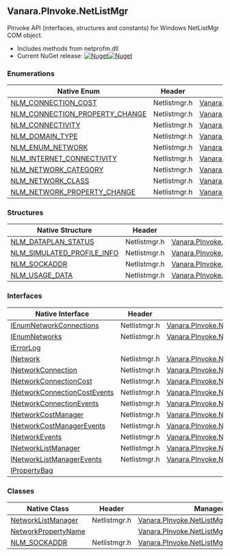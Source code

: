 ## Vanara.PInvoke.NetListMgr  
PInvoke API (interfaces, structures and constants) for Windows NetListMgr COM object.

- Includes methods from netprofm.dll  
- Current NuGet release: [![Nuget](https://img.shields.io/nuget/v/Vanara.PInvoke.NetListMgr?logo=nuget&style=flat-square)![Nuget](https://img.shields.io/nuget/dt/Vanara.PInvoke.NetListMgr?label=%20&style=flat-square)](https://www.nuget.org/packages/Vanara.PInvoke.NetListMgr)  
### Enumerations  
Native Enum | Header | Managed Enum  
--- | --- | ---  
[NLM_CONNECTION_COST](https://www.google.com/search?num=5&q=NLM_CONNECTION_COST+site%3Adocs.microsoft.com) | Netlistmgr.h | [Vanara.PInvoke.NetListMgr.NLM_CONNECTION_COST](https://github.com/dahall/Vanara/search?l=C%23&q=NLM_CONNECTION_COST)  
[NLM_CONNECTION_PROPERTY_CHANGE](https://www.google.com/search?num=5&q=NLM_CONNECTION_PROPERTY_CHANGE+site%3Adocs.microsoft.com) | Netlistmgr.h | [Vanara.PInvoke.NetListMgr.NLM_CONNECTION_PROPERTY_CHANGE](https://github.com/dahall/Vanara/search?l=C%23&q=NLM_CONNECTION_PROPERTY_CHANGE)  
[NLM_CONNECTIVITY](https://www.google.com/search?num=5&q=NLM_CONNECTIVITY+site%3Adocs.microsoft.com) | Netlistmgr.h | [Vanara.PInvoke.NetListMgr.NLM_CONNECTIVITY](https://github.com/dahall/Vanara/search?l=C%23&q=NLM_CONNECTIVITY)  
[NLM_DOMAIN_TYPE](https://www.google.com/search?num=5&q=NLM_DOMAIN_TYPE+site%3Adocs.microsoft.com) | Netlistmgr.h | [Vanara.PInvoke.NetListMgr.NLM_DOMAIN_TYPE](https://github.com/dahall/Vanara/search?l=C%23&q=NLM_DOMAIN_TYPE)  
[NLM_ENUM_NETWORK](https://www.google.com/search?num=5&q=NLM_ENUM_NETWORK+site%3Adocs.microsoft.com) | Netlistmgr.h | [Vanara.PInvoke.NetListMgr.NLM_ENUM_NETWORK](https://github.com/dahall/Vanara/search?l=C%23&q=NLM_ENUM_NETWORK)  
[NLM_INTERNET_CONNECTIVITY](https://www.google.com/search?num=5&q=NLM_INTERNET_CONNECTIVITY+site%3Adocs.microsoft.com) | Netlistmgr.h | [Vanara.PInvoke.NetListMgr.NLM_INTERNET_CONNECTIVITY](https://github.com/dahall/Vanara/search?l=C%23&q=NLM_INTERNET_CONNECTIVITY)  
[NLM_NETWORK_CATEGORY](https://www.google.com/search?num=5&q=NLM_NETWORK_CATEGORY+site%3Adocs.microsoft.com) | Netlistmgr.h | [Vanara.PInvoke.NetListMgr.NLM_NETWORK_CATEGORY](https://github.com/dahall/Vanara/search?l=C%23&q=NLM_NETWORK_CATEGORY)  
[NLM_NETWORK_CLASS](https://www.google.com/search?num=5&q=NLM_NETWORK_CLASS+site%3Adocs.microsoft.com) | Netlistmgr.h | [Vanara.PInvoke.NetListMgr.NLM_NETWORK_CLASS](https://github.com/dahall/Vanara/search?l=C%23&q=NLM_NETWORK_CLASS)  
[NLM_NETWORK_PROPERTY_CHANGE](https://www.google.com/search?num=5&q=NLM_NETWORK_PROPERTY_CHANGE+site%3Adocs.microsoft.com) | Netlistmgr.h | [Vanara.PInvoke.NetListMgr.NLM_NETWORK_PROPERTY_CHANGE](https://github.com/dahall/Vanara/search?l=C%23&q=NLM_NETWORK_PROPERTY_CHANGE)  
### Structures  
Native Structure | Header | Managed Structure  
--- | --- | ---  
[NLM_DATAPLAN_STATUS](https://www.google.com/search?num=5&q=NLM_DATAPLAN_STATUS+site%3Adocs.microsoft.com) | Netlistmgr.h | [Vanara.PInvoke.NetListMgr.NLM_DATAPLAN_STATUS](https://github.com/dahall/Vanara/search?l=C%23&q=NLM_DATAPLAN_STATUS)  
[NLM_SIMULATED_PROFILE_INFO](https://www.google.com/search?num=5&q=NLM_SIMULATED_PROFILE_INFO+site%3Adocs.microsoft.com) | Netlistmgr.h | [Vanara.PInvoke.NetListMgr.NLM_SIMULATED_PROFILE_INFO](https://github.com/dahall/Vanara/search?l=C%23&q=NLM_SIMULATED_PROFILE_INFO)  
[NLM_SOCKADDR](https://www.google.com/search?num=5&q=NLM_SOCKADDR+site%3Adocs.microsoft.com) | Netlistmgr.h | [Vanara.PInvoke.NetListMgr.NLM_SOCKADDR](https://github.com/dahall/Vanara/search?l=C%23&q=NLM_SOCKADDR)  
[NLM_USAGE_DATA](https://www.google.com/search?num=5&q=NLM_USAGE_DATA+site%3Adocs.microsoft.com) | Netlistmgr.h | [Vanara.PInvoke.NetListMgr.NLM_USAGE_DATA](https://github.com/dahall/Vanara/search?l=C%23&q=NLM_USAGE_DATA)  
### Interfaces  
Native Interface | Header | Managed Interface  
--- | --- | ---  
[IEnumNetworkConnections](https://www.google.com/search?num=5&q=IEnumNetworkConnections+site%3Adocs.microsoft.com) | Netlistmgr.h | [Vanara.PInvoke.NetListMgr.IEnumNetworkConnections](https://github.com/dahall/Vanara/search?l=C%23&q=IEnumNetworkConnections)  
[IEnumNetworks](https://www.google.com/search?num=5&q=IEnumNetworks+site%3Adocs.microsoft.com) | Netlistmgr.h | [Vanara.PInvoke.NetListMgr.IEnumNetworks](https://github.com/dahall/Vanara/search?l=C%23&q=IEnumNetworks)  
[IErrorLog](https://www.google.com/search?num=5&q=IErrorLog+site%3Adocs.microsoft.com) |  |   
[INetwork](https://www.google.com/search?num=5&q=INetwork+site%3Adocs.microsoft.com) | Netlistmgr.h | [Vanara.PInvoke.NetListMgr.INetwork](https://github.com/dahall/Vanara/search?l=C%23&q=INetwork)  
[INetworkConnection](https://www.google.com/search?num=5&q=INetworkConnection+site%3Adocs.microsoft.com) | Netlistmgr.h | [Vanara.PInvoke.NetListMgr.INetworkConnection](https://github.com/dahall/Vanara/search?l=C%23&q=INetworkConnection)  
[INetworkConnectionCost](https://www.google.com/search?num=5&q=INetworkConnectionCost+site%3Adocs.microsoft.com) | Netlistmgr.h | [Vanara.PInvoke.NetListMgr.INetworkConnectionCost](https://github.com/dahall/Vanara/search?l=C%23&q=INetworkConnectionCost)  
[INetworkConnectionCostEvents](https://www.google.com/search?num=5&q=INetworkConnectionCostEvents+site%3Adocs.microsoft.com) | Netlistmgr.h | [Vanara.PInvoke.NetListMgr.INetworkConnectionCostEvents](https://github.com/dahall/Vanara/search?l=C%23&q=INetworkConnectionCostEvents)  
[INetworkConnectionEvents](https://www.google.com/search?num=5&q=INetworkConnectionEvents+site%3Adocs.microsoft.com) | Netlistmgr.h | [Vanara.PInvoke.NetListMgr.INetworkConnectionEvents](https://github.com/dahall/Vanara/search?l=C%23&q=INetworkConnectionEvents)  
[INetworkCostManager](https://www.google.com/search?num=5&q=INetworkCostManager+site%3Adocs.microsoft.com) | Netlistmgr.h | [Vanara.PInvoke.NetListMgr.INetworkCostManager](https://github.com/dahall/Vanara/search?l=C%23&q=INetworkCostManager)  
[INetworkCostManagerEvents](https://www.google.com/search?num=5&q=INetworkCostManagerEvents+site%3Adocs.microsoft.com) | Netlistmgr.h | [Vanara.PInvoke.NetListMgr.INetworkCostManagerEvents](https://github.com/dahall/Vanara/search?l=C%23&q=INetworkCostManagerEvents)  
[INetworkEvents](https://www.google.com/search?num=5&q=INetworkEvents+site%3Adocs.microsoft.com) | Netlistmgr.h | [Vanara.PInvoke.NetListMgr.INetworkEvents](https://github.com/dahall/Vanara/search?l=C%23&q=INetworkEvents)  
[INetworkListManager](https://www.google.com/search?num=5&q=INetworkListManager+site%3Adocs.microsoft.com) | Netlistmgr.h | [Vanara.PInvoke.NetListMgr.INetworkListManager](https://github.com/dahall/Vanara/search?l=C%23&q=INetworkListManager)  
[INetworkListManagerEvents](https://www.google.com/search?num=5&q=INetworkListManagerEvents+site%3Adocs.microsoft.com) | Netlistmgr.h | [Vanara.PInvoke.NetListMgr.INetworkListManagerEvents](https://github.com/dahall/Vanara/search?l=C%23&q=INetworkListManagerEvents)  
[IPropertyBag](https://www.google.com/search?num=5&q=IPropertyBag+site%3Adocs.microsoft.com) |  |   
### Classes  
Native Class | Header | Managed Class  
--- | --- | ---  
[NetworkListManager](https://www.google.com/search?num=5&q=NetworkListManager+site%3Adocs.microsoft.com) | Netlistmgr.h | [Vanara.PInvoke.NetListMgr.NetworkListManager](https://github.com/dahall/Vanara/search?l=C%23&q=NetworkListManager)  
[NetworkPropertyName](https://www.google.com/search?num=5&q=NetworkPropertyName+site%3Adocs.microsoft.com) |  | [Vanara.PInvoke.NetListMgr.NetworkPropertyName](https://github.com/dahall/Vanara/search?l=C%23&q=NetworkPropertyName)  
[NLM_SOCKADDR](https://www.google.com/search?num=5&q=NLM_SOCKADDR+site%3Adocs.microsoft.com) | Netlistmgr.h | [Vanara.PInvoke.NetListMgr.NLM_SOCKADDR](https://github.com/dahall/Vanara/search?l=C%23&q=NLM_SOCKADDR)  

